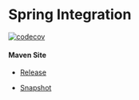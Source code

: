 # Spring Integration

[![codecov](https://codecov.io/gh/bremersee/spring-integration/branch/main/graph/badge.svg)](https://codecov.io/gh/bremersee/spring-integration)

#### Maven Site

- [Release](https://bremersee.github.io/spring-integration/index.html)

- [Snapshot](https://nexus.bremersee.org/repository/maven-sites/spring-integration/0.2.0-SNAPSHOT/index.html)

